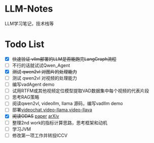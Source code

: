 # LLM-Notes
LLM学习笔记，技术栈等
# Todo List
- [x] ~~快速验证 vllm部署的LLM是否能跑完LangGraph流程~~
- [ ] 不行的话就试试Qwen_Agent
- [x] ~~测试 qwen2vl 对图片的处理能力~~
- [ ] 测试 qwen2vl 对视频的处理能力
- [ ] 编写vadAgent demo
- [ ] 试用RTFM或其他视频定位模型提取VAD数据集中每个视频的代表片段
- [ ] 思考RAG策略
- [ ] 阅读qwen2vl, videollm, llama 源码，编写vadllm demo
- [ ] 部署[videochat](https://github.com/OpenGVLab/Ask-Anything),[video-llama](https://github.com/DAMO-NLP-SG/Video-LLaMA),[video-llava](https://github.com/PKU-YuanGroup/Video-LLaVA)
- [x] ~~阅读ODAS~~ [paper](https://openaccess.thecvf.com/content_ECCV_2018/papers/Zheng_Shou_Online_Detection_of_ECCV_2018_paper.pdf) [arXiv](https://arxiv.org/abs/1802.06822v3)
- [ ] 整理2nd work的指标计算思路，思考框架和动机
- [ ] 学习JVM
- [ ] 修改第一项工作并转投ICCV
